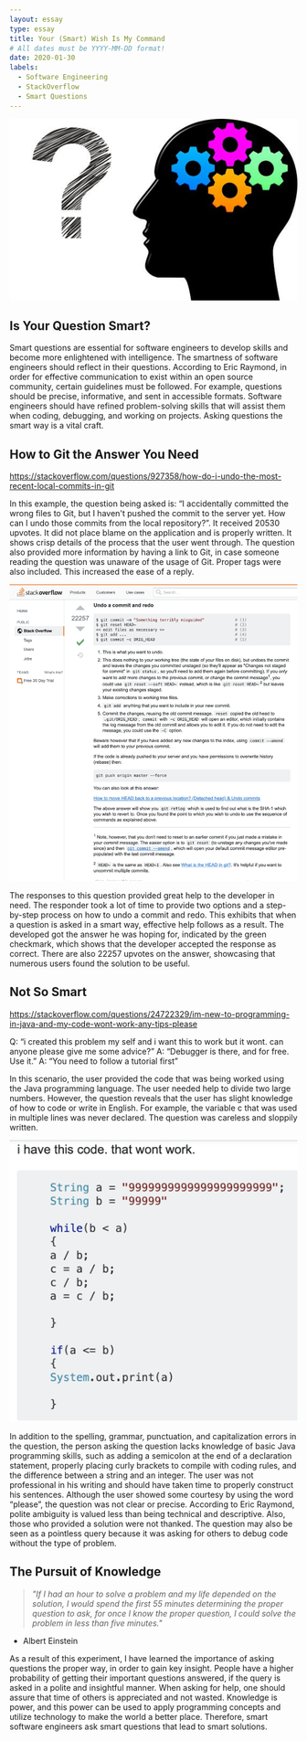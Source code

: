 ```yaml
---
layout: essay
type: essay
title: Your (Smart) Wish Is My Command
# All dates must be YYYY-MM-DD format!
date: 2020-01-30
labels:
  - Software Engineering
  - StackOverflow
  - Smart Questions
---
```


<img class="ui medium center floated image" src="../images/gear.jpg">

## Is Your Question Smart?

Smart questions are essential for software engineers to develop skills and become more enlightened with intelligence. The smartness of software engineers should reflect in their questions. According to Eric Raymond, in order for effective communication to exist within an open source community, certain guidelines must be followed. For example, questions should be precise, informative, and sent in accessible formats. Software engineers should have refined problem-solving skills that will assist them when coding, debugging, and working on projects. Asking questions the smart way is a vital craft. 

## How to Git the Answer You Need

https://stackoverflow.com/questions/927358/how-do-i-undo-the-most-recent-local-commits-in-git

In this example, the question being asked is: “I accidentally committed the wrong files to Git, but I haven't pushed the commit to the server yet. How can I undo those commits from the local repository?”. It received 20530 upvotes. It did not place blame on the application and is properly written. It shows crisp details of the process that the user went through. The question also provided more information by having a link to Git, in case someone reading the question was unaware of the usage of Git. Proper tags were also included. This increased the ease of a reply. 

<img class="ui medium right floated image" src="../images/git.png">

The responses to this question provided great help to the developer in need. The responder took a lot of time to provide two options and a step-by-step process on how to undo a commit and redo. This exhibits that when a question is asked in a smart way, effective help follows as a result. The developed got the answer he was hoping for, indicated by the green checkmark, which shows that the developer accepted the response as correct. There are also 22257 upvotes on the answer, showcasing that numerous users found the solution to be useful. 

## Not So Smart  

https://stackoverflow.com/questions/24722329/im-new-to-programming-in-java-and-my-code-wont-work-any-tips-please

Q: “i created this problem my self and i want this to work but it wont. can anyone please give me some advice?”
A: “Debugger is there, and for free. Use it.”
A: “You need to follow a tutorial first”

In this scenario, the user provided the code that was being worked using the Java programming language. The user needed help to divide two large numbers. However, the question reveals that the user has slight knowledge of how to code or write in English. For example, the variable c that was used in multiple lines was never declared. The question was careless and sloppily written. 

<img class="ui medium left floated image" src="../images/no.png">

In addition to the spelling, grammar, punctuation, and capitalization errors in the question, the person asking the question lacks knowledge of basic Java programming skills, such as adding a semicolon at the end of a declaration statement, properly placing curly brackets to compile with coding rules, and the difference between a string and an integer. The user was not professional in his writing and should have taken time to properly construct his sentences. Although the user showed some courtesy by using the word “please”, the question was not clear or precise. According to Eric Raymond, polite ambiguity is valued less than being technical and descriptive. Also, those who provided a solution were not thanked. The question may also be seen as a pointless query because it was asking for others to debug code without the type of problem. 

## The Pursuit of Knowledge  

>*"If I had an hour to solve a problem and my life depended on the solution, I would spend the first 55 minutes determining the proper question to ask, for once I know the proper question, I could solve the problem in less than five minutes."*
- Albert Einstein

As a result of this experiment, I have learned the importance of asking questions the proper way, in order to gain key insight. People have a higher probability of getting their important questions answered, if the query is asked in a polite and insightful manner. When asking for help, one should assure that time of others is appreciated and not wasted. Knowledge is power, and this power can be used to apply programming concepts and utilize technology to make the world a better place. Therefore, smart software engineers ask smart questions that lead to smart solutions.  
